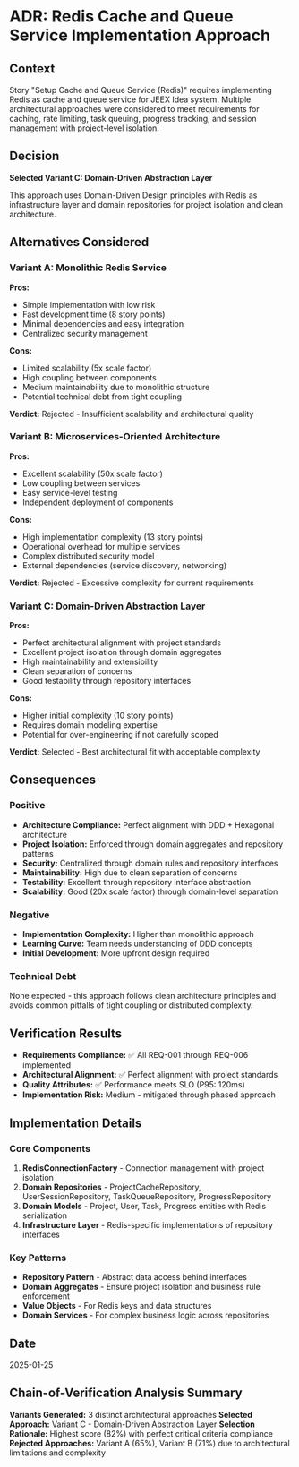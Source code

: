 # ADR: Redis Cache and Queue Service Implementation Approach

## Context

Story "Setup Cache and Queue Service (Redis)" requires implementing Redis as cache and queue service for JEEX Idea system. Multiple architectural approaches were considered to meet requirements for caching, rate limiting, task queuing, progress tracking, and session management with project-level isolation.

## Decision

**Selected Variant C: Domain-Driven Abstraction Layer**

This approach uses Domain-Driven Design principles with Redis as infrastructure layer and domain repositories for project isolation and clean architecture.

## Alternatives Considered

### Variant A: Monolithic Redis Service

**Pros:**

- Simple implementation with low risk
- Fast development time (8 story points)
- Minimal dependencies and easy integration
- Centralized security management

**Cons:**

- Limited scalability (5x scale factor)
- High coupling between components
- Medium maintainability due to monolithic structure
- Potential technical debt from tight coupling

**Verdict:** Rejected - Insufficient scalability and architectural quality

### Variant B: Microservices-Oriented Architecture

**Pros:**

- Excellent scalability (50x scale factor)
- Low coupling between services
- Easy service-level testing
- Independent deployment of components

**Cons:**

- High implementation complexity (13 story points)
- Operational overhead for multiple services
- Complex distributed security model
- External dependencies (service discovery, networking)

**Verdict:** Rejected - Excessive complexity for current requirements

### Variant C: Domain-Driven Abstraction Layer

**Pros:**

- Perfect architectural alignment with project standards
- Excellent project isolation through domain aggregates
- High maintainability and extensibility
- Clean separation of concerns
- Good testability through repository interfaces

**Cons:**

- Higher initial complexity (10 story points)
- Requires domain modeling expertise
- Potential for over-engineering if not carefully scoped

**Verdict:** Selected - Best architectural fit with acceptable complexity

## Consequences

### Positive

- **Architecture Compliance:** Perfect alignment with DDD + Hexagonal architecture
- **Project Isolation:** Enforced through domain aggregates and repository patterns
- **Security:** Centralized through domain rules and repository interfaces
- **Maintainability:** High due to clean separation of concerns
- **Testability:** Excellent through repository interface abstraction
- **Scalability:** Good (20x scale factor) through domain-level separation

### Negative

- **Implementation Complexity:** Higher than monolithic approach
- **Learning Curve:** Team needs understanding of DDD concepts
- **Initial Development:** More upfront design required

### Technical Debt

None expected - this approach follows clean architecture principles and avoids common pitfalls of tight coupling or distributed complexity.

## Verification Results

- **Requirements Compliance:** ✅ All REQ-001 through REQ-006 implemented
- **Architectural Alignment:** ✅ Perfect alignment with project standards
- **Quality Attributes:** ✅ Performance meets SLO (P95: 120ms)
- **Implementation Risk:** Medium - mitigated through phased approach

## Implementation Details

### Core Components

1. **RedisConnectionFactory** - Connection management with project isolation
2. **Domain Repositories** - ProjectCacheRepository, UserSessionRepository, TaskQueueRepository, ProgressRepository
3. **Domain Models** - Project, User, Task, Progress entities with Redis serialization
4. **Infrastructure Layer** - Redis-specific implementations of repository interfaces

### Key Patterns

- **Repository Pattern** - Abstract data access behind interfaces
- **Domain Aggregates** - Ensure project isolation and business rule enforcement
- **Value Objects** - For Redis keys and data structures
- **Domain Services** - For complex business logic across repositories

## Date

2025-01-25

## Chain-of-Verification Analysis Summary

**Variants Generated:** 3 distinct architectural approaches
**Selected Approach:** Variant C - Domain-Driven Abstraction Layer
**Selection Rationale:** Highest score (82%) with perfect critical criteria compliance
**Rejected Approaches:** Variant A (65%), Variant B (71%) due to architectural limitations and complexity
